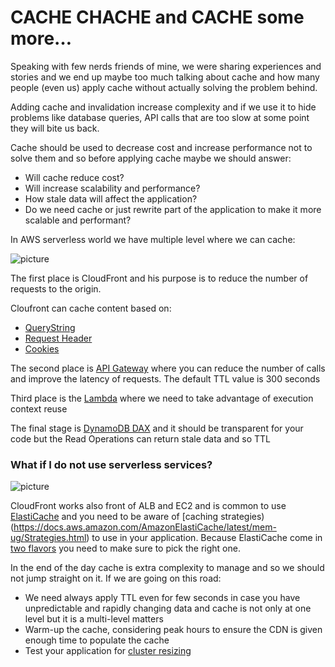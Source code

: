 # CACHE CHACHE and CACHE some more… #

Speaking with few nerds friends of mine, we were sharing experiences and stories and we end up maybe too much talking about cache and how many people (even us) apply cache without actually solving the problem behind. 

Adding cache and invalidation increase complexity and if we use it to hide problems like database queries, API calls that are too slow at some point they will bite us back. 

Cache should be used to decrease cost and increase performance not to solve them and so before applying cache maybe we should answer:
* Will cache reduce cost?
* Will increase scalability and performance?
* How stale data will affect the application?
* Do we need cache or just rewrite part of the application to make it more scalable and performant?

In AWS serverless world we have multiple level where we can cache:

![picture](https://bitbucket.org/DanBranch/cache-chache-and-cache-some-more.../downloads/cache.png)

The first place is CloudFront and his purpose is to reduce the number of requests to the origin.

Cloufront can cache content based on:

* [QueryString]( https://docs.aws.amazon.com/AmazonCloudFront/latest/DeveloperGuide/QueryStringParameters.html)
* [Request Header](https://docs.aws.amazon.com/AmazonCloudFront/latest/DeveloperGuide/header-caching.html)
* [Cookies](https://docs.aws.amazon.com/AmazonCloudFront/latest/DeveloperGuide/Cookies.html)

The second place is [API Gateway](https://docs.aws.amazon.com/apigateway/latest/developerguide/api-gateway-caching.html) where you can reduce the number of calls and improve the latency of requests. The default TTL value is 300 seconds

Third place is the [Lambda]( https://docs.aws.amazon.com/lambda/latest/dg/best-practices.html) where we need to take advantage of execution context reuse

The final stage is [DynamoDB DAX](https://docs.aws.amazon.com/amazondynamodb/latest/developerguide/DAX.concepts.html) and it should be transparent for your code but the Read Operations can return stale data and so TTL


### What if I do not use serverless services? ###

![picture](https://bitbucket.org/DanBranch/cache-chache-and-cache-some-more.../downloads/cache2.png)

CloudFront works also front of ALB and EC2 and is common to use [ElastiCache](https://aws.amazon.com/elasticache/) and you need to be aware of [caching strategies)(https://docs.aws.amazon.com/AmazonElastiCache/latest/mem-ug/Strategies.html) to use in your application.
Because ElastiCache come in [two flavors](https://docs.aws.amazon.com/AmazonElastiCache/latest/red-ug/SelectEngine.html) you need to make sure to pick the right one. 

In the end of the day cache is extra complexity to manage and so we should not jump straight on it. If we are going on this road:

* We need always apply TTL even for few seconds in case you have unpredictable and rapidly changing data and cache is not only at one level but it is a multi-level matters
* Warm-up the cache, considering peak hours to ensure the CDN is given enough time to populate the cache
* Test your application for [cluster resizing](https://docs.aws.amazon.com/AmazonElastiCache/latest/red-ug/best-practices-online-resharding.html)